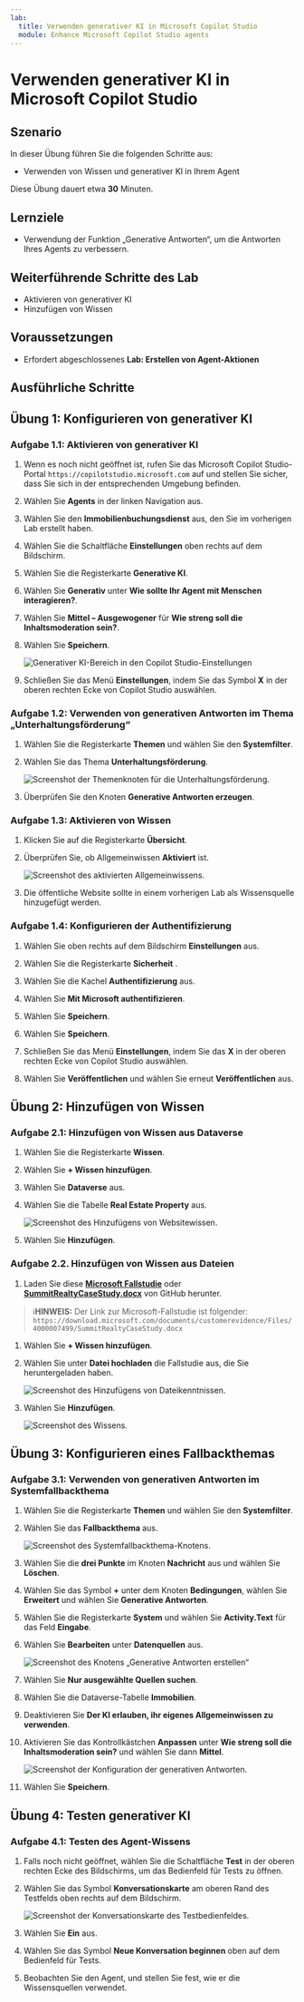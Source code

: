 ```yaml
---
lab:
  title: Verwenden generativer KI in Microsoft Copilot Studio
  module: Enhance Microsoft Copilot Studio agents
---
```


# Verwenden generativer KI in Microsoft Copilot Studio

## Szenario

In dieser Übung führen Sie die folgenden Schritte aus:

- Verwenden von Wissen und generativer KI in Ihrem Agent

Diese Übung dauert etwa **30** Minuten.

## Lernziele

- Verwendung der Funktion „Generative Antworten“, um die Antworten Ihres Agents zu verbessern.

## Weiterführende Schritte des Lab

- Aktivieren von generativer KI
- Hinzufügen von Wissen
  
## Voraussetzungen

- Erfordert abgeschlossenes **Lab: Erstellen von Agent-Aktionen**

## Ausführliche Schritte

## Übung 1: Konfigurieren von generativer KI

### Aufgabe 1.1: Aktivieren von generativer KI

1. Wenn es noch nicht geöffnet ist, rufen Sie das Microsoft Copilot Studio-Portal `https://copilotstudio.microsoft.com` auf und stellen Sie sicher, dass Sie sich in der entsprechenden Umgebung befinden.

1. Wählen Sie **Agents** in der linken Navigation aus.

1. Wählen Sie den **Immobilienbuchungsdienst** aus, den Sie im vorherigen Lab erstellt haben.

1. Wählen Sie die Schaltfläche **Einstellungen** oben rechts auf dem Bildschirm.

1. Wählen Sie die Registerkarte **Generative KI**.

1. Wählen Sie **Generativ** unter **Wie sollte Ihr Agent mit Menschen interagieren?**.

1. Wählen Sie **Mittel – Ausgewogener** für **Wie streng soll die Inhaltsmoderation sein?**.

1. Wählen Sie **Speichern**.

    ![Generativer KI-Bereich in den Copilot Studio-Einstellungen](../media/settings-generative-ai-2.png)

1. Schließen Sie das Menü **Einstellungen**, indem Sie das Symbol **X** in der oberen rechten Ecke von Copilot Studio auswählen.

### Aufgabe 1.2: Verwenden von generativen Antworten im Thema „Unterhaltungsförderung“

1. Wählen Sie die Registerkarte **Themen** und wählen Sie den **Systemfilter**.

1. Wählen Sie das Thema **Unterhaltungsförderung**.

    ![Screenshot der Themenknoten für die Unterhaltungsförderung.](../media/conversational-boosting-topic-original.png)

1. Überprüfen Sie den Knoten **Generative Antworten erzeugen**.

### Aufgabe 1.3: Aktivieren von Wissen

1. Klicken Sie auf die Registerkarte **Übersicht**.

1. Überprüfen Sie, ob Allgemeinwissen **Aktiviert** ist.

    ![Screenshot des aktivierten Allgemeinwissens.](../media/general-knowledge-2.png)

1. Die öffentliche Website sollte in einem vorherigen Lab als Wissensquelle hinzugefügt werden.

### Aufgabe 1.4: Konfigurieren der Authentifizierung

1. Wählen Sie oben rechts auf dem Bildschirm **Einstellungen** aus.

1. Wählen Sie die Registerkarte **Sicherheit** .

1. Wählen Sie die Kachel **Authentifizierung** aus.

1. Wählen Sie **Mit Microsoft authentifizieren**.

1. Wählen Sie **Speichern**.

1. Wählen Sie **Speichern**.

1. Schließen Sie das Menü **Einstellungen**, indem Sie das **X** in der oberen rechten Ecke von Copilot Studio auswählen.

1. Wählen Sie **Veröffentlichen** und wählen Sie erneut **Veröffentlichen** aus.

## Übung 2: Hinzufügen von Wissen

### Aufgabe 2.1: Hinzufügen von Wissen aus Dataverse

1. Wählen Sie die Registerkarte **Wissen**.

1. Wählen Sie **+ Wissen hinzufügen**.

1. Wählen Sie **Dataverse** aus.

1. Wählen Sie die Tabelle **Real Estate Property** aus.

    ![Screenshot des Hinzufügens von Websitewissen.](../media/add-dataverse-knowedge-step1.png)

1. Wählen Sie **Hinzufügen**.

### Aufgabe 2.2. Hinzufügen von Wissen aus Dateien

1. Laden Sie diese [**Microsoft Fallstudie**](https://download.microsoft.com/documents/customerevidence/Files/4000007499/SummitRealtyCaseStudy.docx) oder [**SummitRealtyCaseStudy.docx**](../../Allfiles/SummitRealtyCaseStudy.docx) von GitHub herunter.

> ℹ️**HINWEIS:** Der Link zur Microsoft-Fallstudie ist folgender: `https://download.microsoft.com/documents/customerevidence/Files/4000007499/SummitRealtyCaseStudy.docx`

1. Wählen Sie **+ Wissen hinzufügen**.

1. Wählen Sie unter **Datei hochladen** die Fallstudie aus, die Sie heruntergeladen haben.

    ![Screenshot des Hinzufügens von Dateikenntnissen.](../media/add-file-knowledge.png)

1. Wählen Sie **Hinzufügen**.

    ![Screenshot des Wissens.](../media/knowledge-added.png)

## Übung 3: Konfigurieren eines Fallbackthemas

### Aufgabe 3.1: Verwenden von generativen Antworten im Systemfallbackthema

1. Wählen Sie die Registerkarte **Themen** und wählen Sie den **Systemfilter**.

1. Wählen Sie das **Fallbackthema** aus.

    ![Screenshot des Systemfallbackthema-Knotens.](../media/fallback-topic-original.png)

1. Wählen Sie die **drei Punkte** im Knoten **Nachricht** aus und wählen Sie **Löschen**.

1. Wählen Sie das Symbol **+** unter dem Knoten **Bedingungen**, wählen Sie **Erweitert** und wählen Sie **Generative Antworten**.

1. Wählen Sie die Registerkarte **System** und wählen Sie **Activity.Text** für das Feld **Eingabe**.

1. Wählen Sie **Bearbeiten** unter **Datenquellen** aus.

    ![Screenshot des Knotens „Generative Antworten erstellen“](../media/fallback-topic-answers-2.png)

1. Wählen Sie **Nur ausgewählte Quellen suchen**.

1. Wählen Sie die Dataverse-Tabelle **Immobilien**.

1. Deaktivieren Sie **Der KI erlauben, ihr eigenes Allgemeinwissen zu verwenden**.

1. Aktivieren Sie das Kontrollkästchen **Anpassen** unter **Wie streng soll die Inhaltsmoderation sein?** und wählen Sie dann **Mittel**.

    ![Screenshot der Konfiguration der generativen Antworten.](../media/fallback-topic-answers-knowledge-2.png)

1. Wählen Sie **Speichern**.

## Übung 4: Testen generativer KI

### Aufgabe 4.1: Testen des Agent-Wissens

1. Falls noch nicht geöffnet, wählen Sie die Schaltfläche **Test** in der oberen rechten Ecke des Bildschirms, um das Bedienfeld für Tests zu öffnen.

1. Wählen Sie das Symbol **Konversationskarte** am oberen Rand des Testfelds oben rechts auf dem Bildschirm.

    ![Screenshot der Konversationskarte des Testbedienfeldes.](../media/test-pane-conversation-map.png)

1. Wählen Sie **Ein** aus.

1. Wählen Sie das Symbol **Neue Konversation beginnen** oben auf dem Bedienfeld für Tests.

1. Beobachten Sie den Agent, und stellen Sie fest, wie er die Wissensquellen verwendet.
